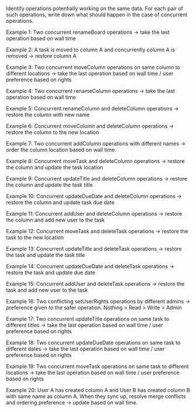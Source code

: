 Identify operations potentially working on the same data. For each pair of such operations, write down what should happen in the case of concurrent operations.

Example 1: Two concurrent renameBoard operations -> take the last operation based on wall time

Example 2: A task is moved to column A and concurrently column A is removed -> restore column A

Example 3: Two concurrent moveColumn operations on same column to different locations -> take the last operation based on wall time / user preference based on rights

Example 4: Two concurrent renameColumn operations -> take the last operation based on wall time

Example 5: Concurrent renameColumn and deleteColumn operations -> restore the column with new name

Example 6: Concurrent moveColumn and deleteColumn operations -> restore the column to the new location

Example 7: Two concurrent addColumn operations with different names -> order the column location based on wall time.

Example 8: Concurrent moveTask and deleteColumn operations -> restore the column and update the task location 

Example 9: Concurrent updateTitle and deleteColumn operations -> restore the column and update the task title

Example 10: Concurrent updateDueDate and deleteColumn operations -> restore the column and update task due date

Example 11: Concurrent addUser and deleteColumn operations -> restore the column and add new user to the task

Example 12: Concurrent moveTask and deleteTask operations -> restore the task to the new location

Example 13: Concurrent updateTitle and deleteTask operations -> restore the task and update the task title

Example 14: Concurrent updateDueDate and deleteTask operations -> restore the task and update due date

Example 15: Concurrent addUser and deleteTask operations -> restore the task and add new user to the task

Example 16: Two conflicting setUserRights operations by different admins -> preference given to the safer operation. Nothing > Read > Write > Admin

Example 17: Two concurrent updateTitle operations on same task to different titles -> take the last operation based on wall time / user preference based on rights

Example 18: Two concurrent updateDueDate operations on same task to different dates -> take the last operation based on wall time / user preference based on rights

Example 19: Two concurrent moveTask operations on same task to different locations -> take the last operation based on wall time / user preference based on rights

Example 20: User A has created column A and User B has created column B with same name as column A. When they sync up, resolve merge conflicts and ordering preference -> update based on wall time.